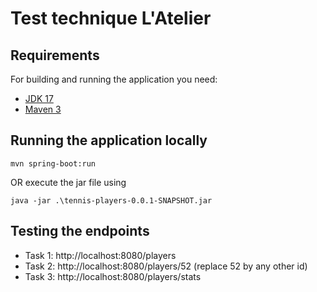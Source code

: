# Test technique L'Atelier

## Requirements

For building and running the application you need:

- [JDK 17](https://www.oracle.com/java/technologies/downloads/#java17)
- [Maven 3](https://maven.apache.org)

## Running the application locally

```shell
mvn spring-boot:run
```

OR execute the jar file using
```shell
java -jar .\tennis-players-0.0.1-SNAPSHOT.jar
```

## Testing the endpoints

- Task 1: http://localhost:8080/players
- Task 2: http://localhost:8080/players/52 (replace 52 by any other id)
- Task 3: http://localhost:8080/players/stats
